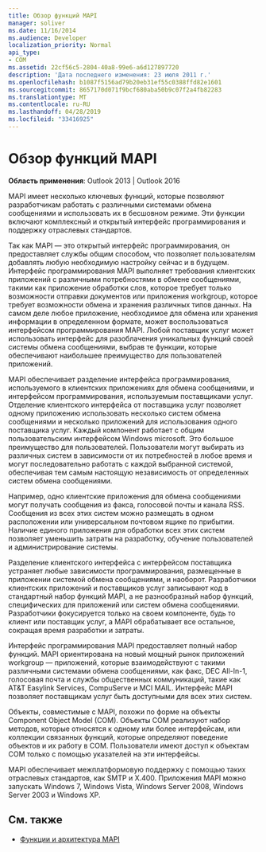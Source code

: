 ```yaml
---
title: Обзор функций MAPI
manager: soliver
ms.date: 11/16/2014
ms.audience: Developer
localization_priority: Normal
api_type:
- COM
ms.assetid: 22cf56c5-2804-40a8-99e6-a6d127897720
description: 'Дата последнего изменения: 23 июля 2011 г.'
ms.openlocfilehash: b1087f5156ad79b20eb31ef55c0388ffd82e1601
ms.sourcegitcommit: 8657170d071f9bcf680aba50b9c07f2a4fb82283
ms.translationtype: MT
ms.contentlocale: ru-RU
ms.lasthandoff: 04/28/2019
ms.locfileid: "33416925"
---
```

# <a name="mapi-feature-overview"></a>Обзор функций MAPI
 
**Область применения**: Outlook 2013 | Outlook 2016 
  
MAPI имеет несколько ключевых функций, которые позволяют разработчикам работать с различными системами обмена сообщениями и использовать их в бесшовном режиме. Эти функции включают комплексный и открытый интерфейс программирования и поддержку отраслевых стандартов. 
  
Так как MAPI — это открытый интерфейс программирования, он предоставляет службы общим способом, что позволяет пользователям добавлять любую необходимую настройку сейчас и в будущем. Интерфейс программирования MAPI выполняет требования клиентских приложений с различными потребностями в обмене сообщениями, такими как приложение обработки слов, которое требует только возможности отправки документов или приложения workgroup, которое требует возможности обмена и хранения различных типов данных. На самом деле любое приложение, необходимое для обмена или хранения информации в определенном формате, может воспользоваться интерфейсом программирования MAPI. Любой поставщик услуг может использовать интерфейс для разоблачения уникальных функций своей системы обмена сообщениями, выбрав те функции, которые обеспечивают наибольшее преимущество для пользователей приложений.
  
MAPI обеспечивает разделение интерфейса программирования, используемого в клиентских приложениях для обмена сообщениями, и интерфейсом программирования, используемым поставщиками услуг. Отделение клиентского интерфейса от поставщика услуг позволяет одному приложению использовать несколько систем обмена сообщениями и несколько приложений для использования одного поставщика услуг. Каждый компонент работает с общим пользовательским интерфейсом Windows microsoft. Это большое преимущество для пользователей. Пользователи могут выбирать из различных систем в зависимости от их потребностей в любое время и могут последовательно работать с каждой выбранной системой, обеспечивая тем самым настоящую независимость от определенных систем обмена сообщениями. 
  
Например, одно клиентские приложения для обмена сообщениями могут получать сообщения из факса, голосовой почты и канала RSS. Сообщения из всех этих систем можно размещать в одном расположении или универсальном почтовом ящике по прибытии. Наличие единого приложения для обработки всех этих систем позволяет уменьшить затраты на разработку, обучение пользователей и администрирование системы. 
  
Разделение клиентского интерфейса с интерфейсом поставщика устраняет любые зависимости программирования, размещенные в приложении системой обмена сообщениями, и наоборот. Разработчики клиентских приложений и поставщиков услуг записывают код в стандартный набор функций MAPI, а не разнообразный набор функций, специфических для приложений или систем обмена сообщениями. Разработчики фокусируется только на своем компоненте, будь то клиент или поставщик услуг, а MAPI обрабатывает все остальное, сокращая время разработки и затраты.
  
Интерфейс программирования MAPI предоставляет полный набор функций. MAPI ориентирована на новый мощный рынок приложений workgroup — приложений, которые взаимодействуют с такими различными системами обмена сообщениями, как факс, DEC All-In-1, голосовая почта и службы общественных коммуникаций, такие как AT&T Easylink Services, CompuServe и MCI MAIL. Интерфейс MAPI позволяет поставщикам услуг быть доступными для всех этих систем. 
  
Объекты, совместимые с MAPI, похожи по форме на объекты Component Object Model (COM). Объекты COM реализуют набор методов, которые относятся к одному или более интерфейсам, или коллекции связанных функций, которые определяют поведение объектов и их работу в COM. Пользователи имеют доступ к объектам COM только с помощью указателей на эти интерфейсы.
  
MAPI обеспечивает межплатформовую поддержку с помощью таких отраслевых стандартов, как SMTP и X.400. Приложения MAPI можно запускать Windows 7, Windows Vista, Windows Server 2008, Windows Server 2003 и Windows XP. 
  
## <a name="see-also"></a>См. также

- [Функции и архитектура MAPI](mapi-features-and-architecture.md)


